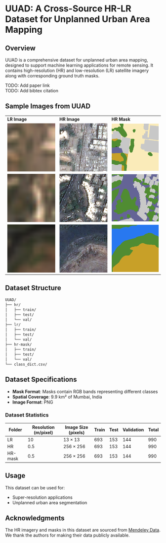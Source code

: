 # UUAD: A Cross-Source HR-LR Dataset for Unplanned Urban Area Mapping

## Overview
UUAD is a comprehensive dataset for unplanned urban area mapping, designed to support machine learning applications for remote sensing. It contains high-resolution (HR) and low-resolution (LR) satellite imagery along with corresponding ground truth masks.

TODO: Add paper link\
TODO: Add bibtex citation


## Sample Images from UUAD

<div align="center">
  <table>
    <tr>
      <td><b>LR Image</b></td>
      <td><b>HR Image</b></td>
      <td><b>HR Mask</b></td>
    </tr>
    <tr>
      <td><img src="lr/train/tile_1.16_1.png" width="256"></td>
      <td><img src="hr/train/tile_1.16_1.png" width="256"></td>
      <td><img src="hr-mask/train/tile_1.16_1.png" width="256"></td>
    </tr>
    <tr>
      <td><img src="lr/train/tile_5.18_7.png" width="256"></td>
      <td><img src="hr/train/tile_5.18_7.png" width="256"></td>
      <td><img src="hr-mask/train/tile_5.18_7.png" width="256"></td>
    </tr>
    <tr>
      <td><img src="lr/train/tile_6.0_5.png" width="256"></td>
      <td><img src="hr/train/tile_6.0_5.png" width="256"></td>
      <td><img src="hr-mask/train/tile_6.0_5.png" width="256"></td>
    </tr>
  </table>
</div>


## Dataset Structure
```
UUAD/
├── hr/
│   ├── train/  
│   ├── test/   
│   └── val/    
├── lr/
│   ├── train/ 
│   ├── test/   
│   └── val/   
├── hr-mask/
│   ├── train/ 
│   ├── test/  
│   └── val/   
└── class_dict.csv/
```

## Dataset Specifications
- **Mask Format**: Masks contain RGB bands representing different classes
- **Spatial Coverage**: 9.9 km&sup2; of Mumbai, India
- **Image Format**: PNG


### Dataset Statistics

| Folder | Resolution (m/pixel) | Image Size (pixels) | Train | Test | Validation | Total |
|--------|----------------------|---------------------|-------|------|------------|-------|
| LR     | 10                   | 13 × 13             | 693   | 153  | 144        | 990   |
| HR     | 0.5                  | 256 × 256           | 693   | 153  | 144        | 990   |
| HR-mask| 0.5                  | 256 × 256           | 693   | 153  | 144        | 990   |


## Usage
This dataset can be used for:
- Super-resolution applications
- Unplanned urban area segmentation


## Acknowledgments
The HR imagery and masks in this dataset are sourced from [Mendeley Data](https://data.mendeley.com/datasets/xj2v49zt26/1). We thank the authors for making their data publicly available.


